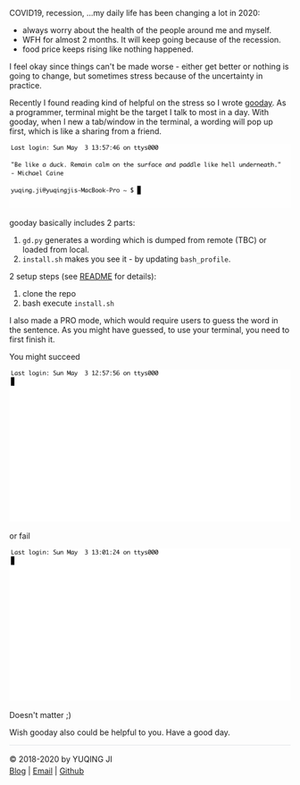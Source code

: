 COVID19, recession, ...my daily life has been changing a lot in 2020:
- always worry about the health of the people around me and myself.
- WFH for almost 2 months. It will keep going because of the recession. 
- food price keeps rising like nothing happened. 

I feel okay since things can't be made worse - either get better or nothing is going to change, but sometimes stress because of the uncertainty in practice.

Recently I found reading kind of helpful on the stress so I wrote [gooday](https://github.com/vjyq/gooday). 
As a programmer, terminal might be the target I talk to most in a day. 
With gooday, when I new a tab/window in the terminal, a wording will pop up first, 
which is like a sharing from a friend.

![basic](demo/basic.gif)

gooday basically includes 2 parts:
1. `gd.py` generates a wording which is dumped from remote (TBC) or loaded from local. 
2. `install.sh` makes you see it - by updating `bash_profile`.

2 setup steps (see [README](https://github.com/vjyq/gooday) for details):
1. clone the repo
2. bash execute `install.sh`

I also made a PRO mode, which would require users to guess the word in the sentence. 
As you might have guessed, to use your terminal, you need to first finish it. 

You might succeed

![pro-succeeded](./demo/pro/success.gif)

or fail

![pro-failed](./demo/pro/failure.gif)

Doesn't matter ;)

Wish gooday also could be helpful to you. Have a good day.

<div style="border-top:1px solid #e1e4e8;padding-top:16px"></div>
<div>© 2018-2020 by YUQING JI</div>
<div style="padding-top:0.3em"><a href="https://vjyq.github.io/vjyq.github.io/en/">Blog</a> | <a href="mailto:yuqing.ji@outlook.com">Email</a> | <a href="https://github.com/vjyq">Github</a></div>